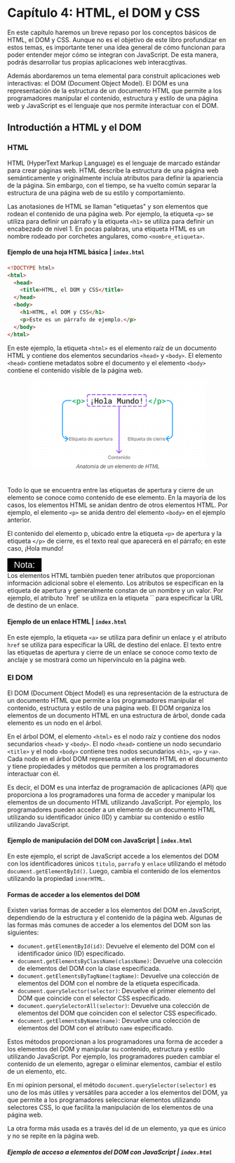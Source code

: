 # Capítulo 4: HTML, el DOM y CSS

En este capítulo haremos un breve repaso por los conceptos básicos de HTML, el DOM y CSS. Aunque no es el objetivo de este libro profundizar en estos temas, es importante tener una idea general de cómo funcionan para poder entender mejor cómo se integran con JavaScript. De esta manera, podrás desarrollar tus propias aplicaciones web interacgtivas.

Además abordaremos un tema elemental para construit aplicaciones web interactivas: el DOM (Document Object Model). El DOM es una representación de la estructura de un documento HTML que permite a los programadores manipular el contenido, estructura y estilo de una página web y JavaScript es el lenguaje que nos permite interactuar con el DOM.

## Introductión a HTML y el DOM

### HTML

HTML (HyperText Markup Language) es el lenguaje de marcado estándar para crear páginas web. HTML describe la estructura de una página web semánticamente y originalmente incluía atributos para definir la apariencia de la página. Sin embargo, con el tiempo, se ha vuelto común separar la estructura de una página web de su estilo y comportamiento.

Las anotasiones de HTML se llaman "etiquetas" y son elementos que rodean el contenido de una página web. Por ejemplo, la etiqueta `<p>` se utiliza para definir un párrafo y la etiqueta `<h1>` se utiliza para definir un encabezado de nivel 1. En pocas palabras, una etiqueta HTML es un nombre rodeado por corchetes angulares, como `<nombre_etiqueta>`.

#### Ejemplo de una hoja HTML básica | `index.html`

```html
<!DOCTYPE html>
<html>
  <head>
    <title>HTML, el DOM y CSS</title>
  </head>
  <body>
    <h1>HTML, el DOM y CSS</h1>
    <p>Este es un párrafo de ejemplo.</p>
  </body>
</html>
```

En este ejemplo, la etiqueta `<html>` es el elemento raíz de un documento HTML y contiene dos elementos secundarios `<head>` y `<body>`. El elemento `<head>` contiene metadatos sobre el documento y el elemento `<body>` contiene el contenido visible de la página web.

<img src="image/HTML-el-DOM-y-CSS/1719549552686.png" alt="Logo de mi proyecto" style="display:block; margin-left:auto; margin-right:auto; width:80%;"/>
<p style="text-align: center; font-size:12px; font-family: sans-serif; position:relative; top:-24px; font-style:italic; font-weight: 100; opacity:80%">Anatomía de un elemento de HTML</p>

Todo lo que se encuentra entre las etiquetas de apertura y cierre de un elemento se conoce como contenido de ese elemento. En la mayoría de los casos, los elementos HTML se anidan dentro de otros elementos HTML. Por ejemplo, el elemento `<p>` se anida dentro del elemento `<body>` en el ejemplo anterior.

El contenido del elemento p, ubicado entre la etiqueta `<p>` de apertura y la etiqueta `</p>` de cierre, es el texto real que aparecerá en el párrafo; en este caso, ¡Hola mundo!

<div style="background-color:black; color:white; width:70px; text-align:center;padding:4px; font-size:20px; font-family: sans-serif">Nota:</div> 
Los elementos HTML también pueden tener atributos que proporcionan información adicional sobre el elemento. Los atributos se especifican en la etiqueta de apertura y generalmente constan de un nombre y un valor. Por ejemplo, el atributo `href` se utiliza en la etiqueta `<a>` para especificar la URL de destino de un enlace.

#### Ejemplo de un enlace HTML | `index.html`

En este ejemplo, la etiqueta `<a>` se utiliza para definir un enlace y el atributo `href` se utiliza para especificar la URL de destino del enlace. El texto entre las etiquetas de apertura y cierre de un enlace se conoce como texto de anclaje y se mostrará como un hipervínculo en la página web.

### El DOM

El DOM (Document Object Model) es una representación de la estructura de un documento HTML que permite a los programadores manipular el contenido, estructura y estilo de una página web. El DOM organiza los elementos de un documento HTML en una estructura de árbol, donde cada elemento es un nodo en el árbol.

En el árbol DOM, el elemento `<html>` es el nodo raíz y contiene dos nodos secundarios `<head>` y `<body>`. El nodo `<head>` contiene un nodo secundario `<title>` y el nodo `<body>` contiene tres nodos secundarios `<h1>`, `<p>` y `<a>`. Cada nodo en el árbol DOM representa un elemento HTML en el documento y tiene propiedades y métodos que permiten a los programadores interactuar con él.

Es decir, el DOM es una interfaz de programación de aplicaciones (API) que proporciona a los programadores una forma de acceder y manipular los elementos de un documento HTML utilizando JavaScript. Por ejemplo, los programadores pueden acceder a un elemento de un documento HTML utilizando su identificador único (ID) y cambiar su contenido o estilo utilizando JavaScript.

#### Ejemplo de manipulación del DOM con JavaScript | `index.html`

En este ejemplo, el script de JavaScript accede a los elementos del DOM con los identificadores únicos `titulo`, `parrafo` y `enlace` utilizando el método `document.getElementById()`. Luego, cambia el contenido de los elementos utilizando la propiedad `innerHTML`.

#### Formas de acceder a los elementos del DOM

Existen varias formas de acceder a los elementos del DOM en JavaScript, dependiendo de la estructura y el contenido de la página web. Algunas de las formas más comunes de acceder a los elementos del DOM son las siguientes:

- `document.getElementById(id)`: Devuelve el elemento del DOM con el identificador único (ID) especificado.
- `document.getElementsByClassName(className)`: Devuelve una colección de elementos del DOM con la clase especificada.
- `document.getElementsByTagName(tagName)`: Devuelve una colección de elementos del DOM con el nombre de la etiqueta especificada.
- `document.querySelector(selector)`: Devuelve el primer elemento del DOM que coincide con el selector CSS especificado.
- `document.querySelectorAll(selector)`: Devuelve una colección de elementos del DOM que coinciden con el selector CSS especificado.
- `document.getElementsByName(name)`: Devuelve una colección de elementos del DOM con el atributo `name` especificado.

Estos métodos proporcionan a los programadores una forma de acceder a los elementos del DOM y manipular su contenido, estructura y estilo utilizando JavaScript. Por ejemplo, los programadores pueden cambiar el contenido de un elemento, agregar o eliminar elementos, cambiar el estilo de un elemento, etc.

En mi opinion personal, el método `document.querySelector(selector)` es uno de los más útiles y versátiles para acceder a los elementos del DOM, ya que permite a los programadores seleccionar elementos utilizando selectores CSS, lo que facilita la manipulación de los elementos de una página web.

La otra forma más usada es a través del id de un elemento, ya que es único y no se repite en la página web.

##### Ejemplo de acceso a elementos del DOM con JavaScript | `index.html`
